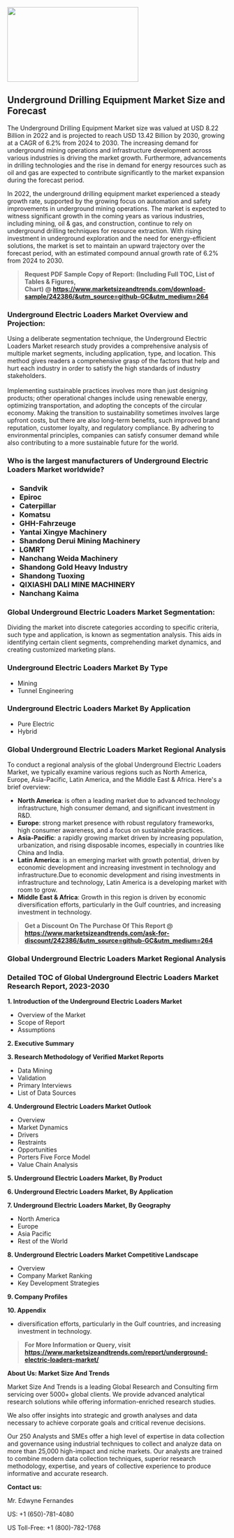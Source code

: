 <p><img class="alignnone size-medium wp-image-20088" src="https://ffe5etoiles.com/wp-content/uploads/2024/12/MST1-300x171.png" alt="" width="300" height="171" /></p><h2>Underground Drilling Equipment Market Size and Forecast</h2><p>The Underground Drilling Equipment Market size was valued at USD 8.22 Billion in 2022 and is projected to reach USD 13.42 Billion by 2030, growing at a CAGR of 6.2% from 2024 to 2030. The increasing demand for underground mining operations and infrastructure development across various industries is driving the market growth. Furthermore, advancements in drilling technologies and the rise in demand for energy resources such as oil and gas are expected to contribute significantly to the market expansion during the forecast period.</p><p>In 2022, the underground drilling equipment market experienced a steady growth rate, supported by the growing focus on automation and safety improvements in underground mining operations. The market is expected to witness significant growth in the coming years as various industries, including mining, oil & gas, and construction, continue to rely on underground drilling techniques for resource extraction. With rising investment in underground exploration and the need for energy-efficient solutions, the market is set to maintain an upward trajectory over the forecast period, with an estimated compound annual growth rate of 6.2% from 2024 to 2030.</p></p><blockquote id="" class=""><strong>Request PDF Sample Copy of Report: (Including Full TOC, List of Tables &amp; Figures, Chart)&nbsp;@&nbsp;<strong><a href="https://www.marketsizeandtrends.com/download-sample/242386/&utm_source=github-GC&utm_medium=264" target="_blank">https://www.marketsizeandtrends.com/download-sample/242386/&utm_source=github-GC&utm_medium=264</a></strong></strong></blockquote><h3 id="" class="">Underground Electric Loaders Market&nbsp;Overview and Projection:</h3><p id="" class="">Using a deliberate segmentation technique, the Underground Electric Loaders Market research study provides a comprehensive analysis of multiple market segments, including application, type, and location. This method gives readers a comprehensive grasp of the factors that help and hurt each industry in order to satisfy the high standards of industry stakeholders. <br /> <br />Implementing sustainable practices involves more than just designing products; other operational changes include using renewable energy, optimizing transportation, and adopting the concepts of the circular economy. Making the transition to sustainability sometimes involves large upfront costs, but there are also long-term benefits, such improved brand reputation, customer loyalty, and regulatory compliance. By adhering to environmental principles, companies can satisfy consumer demand while also contributing to a more sustainable future for the world.</p><h3 id="" class="">Who is the largest manufacturers of&nbsp;Underground Electric Loaders Market worldwide?</h3><h3 class=""><p><ul><li>Sandvik </li><li> Epiroc </li><li> Caterpillar </li><li> Komatsu </li><li> GHH-Fahrzeuge </li><li> Yantai Xingye Machinery </li><li> Shandong Derui Mining Machinery </li><li> LGMRT </li><li> Nanchang Weida Machinery </li><li> Shandong Gold Heavy Industry </li><li> Shandong Tuoxing </li><li> QIXIASHI DALI MINE MACHINERY </li><li> Nanchang Kaima</li></ul></p></h3><h3 id="" class="">Global&nbsp;Underground Electric Loaders Market Segmentation:</h3><p id="" class="">Dividing the market into discrete categories according to specific criteria, such type and application, is known as segmentation analysis. This aids in identifying certain client segments, comprehending market dynamics, and creating customized marketing plans.</p><h3 id="" class="">Underground Electric Loaders Market&nbsp;By Type</h3><p><p><ul><li>Mining</li><li> Tunnel Engineering</p></li></ul></p></p><h3 id="" class="">Underground Electric Loaders Market&nbsp;By Application</h3><p class=""><p><ul><li>Pure Electric</li><li> Hybrid</li></ul></p></p><h3 id="" class="">Global Underground Electric Loaders Market Regional Analysis</h3><p id="" class="">To conduct a regional analysis of the global Underground Electric Loaders Market, we typically examine various regions such as North America, Europe, Asia-Pacific, Latin America, and the Middle East &amp; Africa. Here's a brief overview:</p><ul><li><strong>North America</strong>: is often a leading market due to advanced technology infrastructure, high consumer demand, and significant investment in R&amp;D.</li><li><strong>Europe</strong>: strong market presence with robust regulatory frameworks, high consumer awareness, and a focus on sustainable practices.</li><li><strong>Asia-Pacific</strong>: a rapidly growing market driven by increasing population, urbanization, and rising disposable incomes, especially in countries like China and India.</li><li><strong>Latin America</strong>: is an emerging market with growth potential, driven by economic development and increasing investment in technology and infrastructure.Due to economic development and rising investments in infrastructure and technology, Latin America is a developing market with room to grow.</li><li><strong>Middle East &amp; Africa</strong>: Growth in this region is driven by economic diversification efforts, particularly in the Gulf countries, and increasing investment in technology.</li></ul><blockquote id="" class=""><strong>Get a Discount On The Purchase Of This Report @ <strong><a href="https://www.marketsizeandtrends.com/ask-for-discount/242386/&utm_source=github-GC&utm_medium=264" target="_blank">https://www.marketsizeandtrends.com/ask-for-discount/242386/&utm_source=github-GC&utm_medium=264</a></strong></strong></blockquote><h3 id="" class="">Global Underground Electric Loaders Market Regional Analysis</h3><h3 id="" class="">Detailed TOC of Global Underground Electric Loaders Market Research Report, 2023-2030</h3><p id="" class=""><strong>1. Introduction of the Underground Electric Loaders Market</strong></p><ul><li>Overview of the Market</li><li>Scope of Report</li><li>Assumptions</li></ul><p id="" class=""><strong>2. Executive Summary</strong></p><p id="" class=""><strong>3. Research Methodology of Verified Market Reports</strong></p><ul><li>Data Mining</li><li>Validation</li><li>Primary Interviews</li><li>List of Data Sources</li></ul><p id="" class=""><strong>4. Underground Electric Loaders Market Outlook</strong></p><ul><li>Overview</li><li>Market Dynamics</li><li>Drivers</li><li>Restraints</li><li>Opportunities</li><li>Porters Five Force Model</li><li>Value Chain Analysis</li></ul><p id="" class=""><strong>5. Underground Electric Loaders Market, By Product</strong></p><p id="" class=""><strong>6. Underground Electric Loaders Market, By Application</strong></p><p id="" class=""><strong>7. Underground Electric Loaders Market, By Geography</strong></p><ul><li>North America</li><li>Europe</li><li>Asia Pacific</li><li>Rest of the World</li></ul><p id="" class=""><strong>8. Underground Electric Loaders Market Competitive Landscape</strong></p><ul><li>Overview</li><li>Company Market Ranking</li><li>Key Development Strategies</li></ul><p id="" class=""><strong>9. Company Profiles</strong></p><p id="" class=""><strong>10. Appendix</strong></p><ul><li>diversification efforts, particularly in the Gulf countries, and increasing investment in technology.</li></ul><blockquote id="" class=""><strong>For More Information or Query, visit <strong><strong><a href="https://www.marketsizeandtrends.com/report/underground-electric-loaders-market/" target="_blank">https://www.marketsizeandtrends.com/report/underground-electric-loaders-market/</a></strong></strong></strong></blockquote><p id="" class=""><strong>About Us: Market Size And Trends</strong></p><p id="" class="">Market Size And Trends is a leading Global Research and Consulting firm servicing over 5000+ global clients. We provide advanced analytical research solutions while offering information-enriched research studies.</p><p id="" class="">We also offer insights into strategic and growth analyses and data necessary to achieve corporate goals and critical revenue decisions.</p><p id="" class="">Our 250 Analysts and SMEs offer a high level of expertise in data collection and governance using industrial techniques to collect and analyze data on more than 25,000 high-impact and niche markets. Our analysts are trained to combine modern data collection techniques, superior research methodology, expertise, and years of collective experience to produce informative and accurate research.</p><p id="" class=""><strong>Contact us:</strong></p><p id="" class="">Mr. Edwyne Fernandes</p><p id="" class="">US: +1 (650)-781-4080</p><p id="" class="">US Toll-Free: +1 (800)-782-1768</p>
